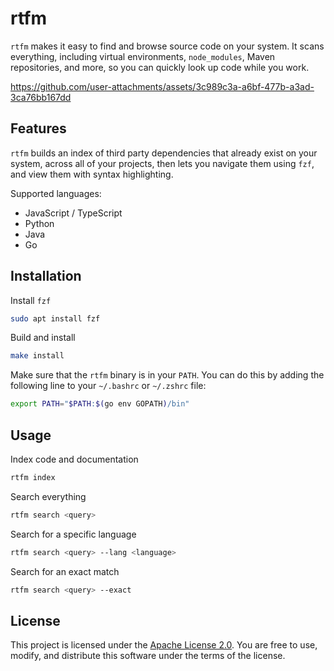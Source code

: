 # rtfm

`rtfm` makes it easy to find and browse source code on your system. It scans everything, including
virtual environments, `node_modules`, Maven repositories, and more, so you can quickly look up code
while you work.

https://github.com/user-attachments/assets/3c989c3a-a6bf-477b-a3ad-3ca76bb167dd


## Features

`rtfm` builds an index of third party dependencies that already exist on your system, across all of
your projects, then lets you navigate them using `fzf`, and view them with syntax highlighting.

Supported languages:

- JavaScript / TypeScript
- Python
- Java
- Go

## Installation

Install `fzf`

```bash
sudo apt install fzf
```

Build and install

```bash
make install
```

Make sure that the `rtfm` binary is in your `PATH`. You can do this by adding the following line to
your `~/.bashrc` or `~/.zshrc` file:

```bash
export PATH="$PATH:$(go env GOPATH)/bin"
```

## Usage

Index code and documentation

```bash
rtfm index 
```

Search everything

```bash
rtfm search <query>
```

Search for a specific language

```bash
rtfm search <query> --lang <language>
```

Search for an exact match

```bash
rtfm search <query> --exact
```

## License

This project is licensed under the [Apache License 2.0](LICENSE). You are free to use, modify, and
distribute this software under the terms of the license.
